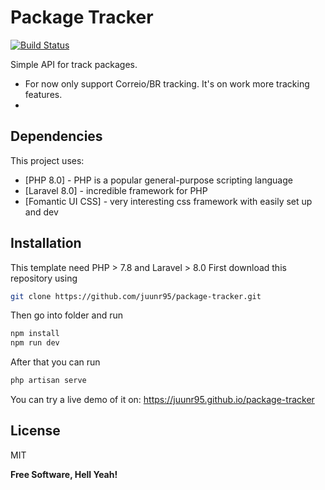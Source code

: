 # Package Tracker

[![Build Status](https://travis-ci.org/joemccann/dillinger.svg?branch=master)](https://travis-ci.org/joemccann/dillinger)

Simple API for track packages.

- For now only support Correio/BR tracking. It's on work more tracking features.
- 
## Dependencies

This project uses:

- [PHP 8.0] - PHP is a popular general-purpose scripting language
- [Laravel 8.0] - incredible framework for PHP
- [Fomantic UI CSS] - very interesting css framework with easily set up and dev

## Installation

This template need PHP > 7.8 and Laravel > 8.0
First download this repository using
```sh
git clone https://github.com/juunr95/package-tracker.git
```

Then go into folder and run
```sh
npm install
npm run dev
```

After that you can run
```sh
php artisan serve
```

You can try a live demo of it on: https://juunr95.github.io/package-tracker
## License

MIT

**Free Software, Hell Yeah!**

[//]: # (These are reference links used in the body of this note and get stripped out when the markdown processor does its job. There is no need to format nicely because it shouldn't be seen. Thanks SO - http://stackoverflow.com/questions/4823468/store-comments-in-markdown-syntax)

   [dill]: <https://github.com/joemccann/dillinger>
   [git-repo-url]: <https://github.com/joemccann/dillinger.git>
   [john gruber]: <http://daringfireball.net>
   [df1]: <http://daringfireball.net/projects/markdown/>
   [markdown-it]: <https://github.com/markdown-it/markdown-it>
   [Ace Editor]: <http://ace.ajax.org>
   [node.js]: <http://nodejs.org>
   [Twitter Bootstrap]: <http://twitter.github.com/bootstrap/>
   [jQuery]: <http://jquery.com>
   [@tjholowaychuk]: <http://twitter.com/tjholowaychuk>
   [express]: <http://expressjs.com>
   [AngularJS]: <http://angularjs.org>
   [Gulp]: <http://gulpjs.com>

   [PlDb]: <https://github.com/joemccann/dillinger/tree/master/plugins/dropbox/README.md>
   [PlGh]: <https://github.com/joemccann/dillinger/tree/master/plugins/github/README.md>
   [PlGd]: <https://github.com/joemccann/dillinger/tree/master/plugins/googledrive/README.md>
   [PlOd]: <https://github.com/joemccann/dillinger/tree/master/plugins/onedrive/README.md>
   [PlMe]: <https://github.com/joemccann/dillinger/tree/master/plugins/medium/README.md>
   [PlGa]: <https://github.com/RahulHP/dillinger/blob/master/plugins/googleanalytics/README.md>
